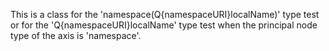 This is a class for the 'namespace(Q{namespaceURI}localName)' type test or for the 'Q{namespaceURI}localName' type test when the principal node type of the axis is 'namespace'.